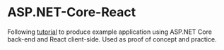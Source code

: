 # ASP.NET-Core-React
Following [tutorial](https://reactjs.net/getting-started/tutorial.html) to produce example application using ASP.NET Core back-end and React client-side. Used as proof of concept and practice.
